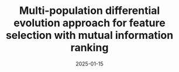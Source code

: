 ---  
title: "Multi-population differential evolution approach for feature selection with mutual information ranking"  
collection: publications  
category: manuscripts
permalink: /publication/2025-01-15-MI-ranking
excerpt: 'This paper proposes a novel multi-population differential evolution approach for feature selection with mutual information ranking, which significantly enhances classification performance by reducing feature dimensionality and improving algorithm optimization capabilities.'  
date: 2025-01-15  
venue: 'Expert Systems with Applications'  
volume: '260'  
pages: '125404'  
slidesurl: ''  
paperurl: 'http://academicpages.github.io/files/papers/MI-ranking.pdf'  
citation: 'Fei Yu, Jian Guan, Hongrun Wu, Hui Wang, Biyang Ma. (2024). &quot;Multi-population differential evolution approach for feature selection with mutual information ranking.&quot; <i>Expert Systems with Applications, 260, 125404.</i>'  
---